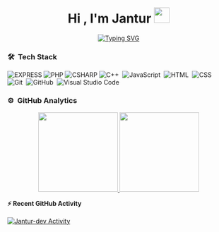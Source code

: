 <h1 align="center">Hi , I'm Jantur <img src="https://media.giphy.com/media/TEnXkcsHrP4YedChhA/giphy.gif" width="35"></h1>
<p align="center">
<a href="https://git.io/typing-svg"><img src="https://readme-typing-svg.herokuapp.com?font=Fira+Code&pause=1000&color=C0C0C0&width=435&lines=Game+dev+%7C+Backend+dev;Learning+New+Things" alt="Typing SVG" /></a>
</p>

### 🛠 &nbsp;Tech Stack
![EXPRESS](https://img.shields.io/badge/-express-05122A?style=flat&logo=express)
![PHP](https://img.shields.io/badge/-php-05122A?style=flat&logo=php)
![CSHARP](https://img.shields.io/badge/-csharp-05122A?style=flat&logo=csharp)
![C++](https://img.shields.io/badge/-C++-05122A?style=flat&logo=C%2B%2B&logoColor=00599C)&nbsp;
![JavaScript](https://img.shields.io/badge/-JavaScript-05122A?style=flat&logo=javascript)&nbsp;
![HTML](https://img.shields.io/badge/-HTML-05122A?style=flat&logo=HTML5)&nbsp;
![CSS](https://img.shields.io/badge/-CSS-05122A?style=flat&logo=CSS3&logoColor=1572B6)&nbsp;
![Git](https://img.shields.io/badge/-Git-05122A?style=flat&logo=git)&nbsp;
![GitHub](https://img.shields.io/badge/-GitHub-05122A?style=flat&logo=github)&nbsp;
![Visual Studio Code](https://img.shields.io/badge/-Visual%20Studio%20Code-05122A?style=flat&logo=visual-studio-code&logoColor=007ACC)&nbsp;

### ⚙️ &nbsp;GitHub Analytics

<p align="center">
<a href="https://github.com/Jantur-dev">
  <img height="180em" src="https://github-readme-stats-eight-theta.vercel.app/api?username=Jantur-dev&show_icons=true&theme=algolia&include_all_commits=true&count_private=true"/>
  <img height="180em" src="https://github-readme-stats-eight-theta.vercel.app/api/top-langs/?username=Jantur-dev&layout=compact&langs_count=8&theme=algolia&include_all_commits=true&count_private=true"/>
</a>
</p>



<summary><b>⚡ Recent GitHub Activity</b></summary>
  <br/>
   <a href="https://github.com/Jantur-dev"><img alt="Jantur-dev Activity " src="https://activity-graph.herokuapp.com/graph?username=Jantur-dev&custom_title=Jantur-dev%20Contribution%20Graph&theme=react-dark" /></a>
  <br/>
  
 
